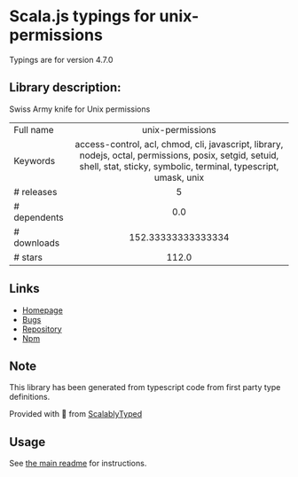 
# Scala.js typings for unix-permissions

Typings are for version 4.7.0

## Library description:
Swiss Army knife for Unix permissions

|                    |                 |
| ------------------ | :-------------: |
| Full name          | unix-permissions |
| Keywords           | access-control, acl, chmod, cli, javascript, library, nodejs, octal, permissions, posix, setgid, setuid, shell, stat, sticky, symbolic, terminal, typescript, umask, unix |
| # releases         | 5 |
| # dependents       | 0.0 |
| # downloads        | 152.33333333333334 |
| # stars            | 112.0 |

## Links
- [Homepage](https://www.github.com/ehmicky/unix-permissions)
- [Bugs](https://github.com/ehmicky/unix-permissions/issues)
- [Repository](https://github.com/ehmicky/unix-permissions)
- [Npm](https://www.npmjs.com/package/unix-permissions)
    


## Note
This library has been generated from typescript code from first party type definitions.

Provided with :purple_heart: from [ScalablyTyped](https://github.com/oyvindberg/ScalablyTyped)

## Usage
See [the main readme](../../readme.md) for instructions.


